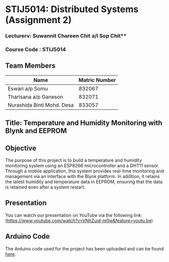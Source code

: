 # STIJ5014: Distributed Systems (Assignment 2)

### Lecturerv: Suwannit Chareen Chit a/l Sop Chit**

### Course Code : **STIJ5014**

## Team Members

| Name                      | Matric Number |
|---------------------------|---------------|
| Eswari a/p Somu            | 832067        |
| Tharisana a/p Ganeson      | 832071        |
| Nurashida Binti Mohd. Desa | 833057        |

## Title: Temperature and Humidity Monitoring with Blynk and EEPROM

## Objective
The purpose of this project is to build a temperature and humidity monitoring system using an ESP8266 microcontroller and a DHT11 sensor. Through a mobile application, this system provides real-time monitoring and management via an interface with the Blynk platform. In addition, it retains the latest humidity and temperature data in EEPROM, ensuring that the data is retained even after a system restart.

## Presentation

You can watch our presentation on YouTube via the following link:(https://www.youtube.com/watch?v=VNhZuid-m0w&feature=youtu.be)

## Arduino Code

The Arduino code used for the project has been uploaded and can be found [here](https://github.com/eswarisomu/ASIGNMENT-2---STIJ5014-DISTRIBUTED-SYSTEMS).
